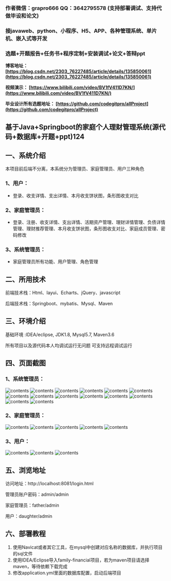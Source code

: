 ### 作者微信：grapro666 QQ：3642795578 (支持部署调试、支持代做毕设和论文)

### 接javaweb、python、小程序、H5、APP、各种管理系统、单片机、嵌入式等开发

### 选题+开题报告+任务书+程序定制+安装调试+论文+答辩ppt

**博客地址：
[https://blog.csdn.net/2303_76227485/article/details/135850061](https://blog.csdn.net/2303_76227485/article/details/135850061)**

**视频演示：
[https://www.bilibili.com/video/BV1fV411D7KN/](https://www.bilibili.com/video/BV1fV411D7KN/)**

**毕业设计所有选题地址：
[https://github.com/codegitpro/allProject](https://github.com/codegitpro/allProject)**

## 基于Java+Springboot的家庭个人理财管理系统(源代码+数据库+开题+ppt)124

## 一、系统介绍
本项目前后端不分离，本系统分为管理员、家庭管理员、用户三种角色

### 1、用户：
- 登录、收支详情、支出详情、本月收支饼状图，条形图收支对比

### 2、家庭管理员：
- 登录、注册、收支详情、支出详情、活期资产管理、理财详情管理、负债详情管理、理财推荐管理、本月收支饼状图，条形图收支对比、家庭成员管理、密码修改

### 3、系统管理员：
- 家庭管理员所有功能、用户管理、角色管理

## 二、所用技术

前端技术栈：Html、layui、Echarts、jQuery、javascript

后端技术栈：Springboot、mybatis、Mysql、Maven

## 三、环境介绍

基础环境 :IDEA/eclipse, JDK1.8, Mysql5.7, Maven3.6

所有项目以及源代码本人均调试运行无问题 可支持远程调试运行

## 四、页面截图
### 1、系统管理员：
![contents](./picture/picture2.png)
![contents](./picture/picture3.png)
![contents](./picture/picture4.png)
![contents](./picture/picture5.png)
![contents](./picture/picture6.png)
![contents](./picture/picture7.png)
![contents](./picture/picture8.png)
![contents](./picture/picture9.png)
![contents](./picture/picture10.png)
![contents](./picture/picture11.png)
![contents](./picture/picture12.png)
![contents](./picture/picture13.png)
![contents](./picture/picture14.png)
![contents](./picture/picture15.png)
### 2、家庭管理员：
![contents](./picture/picture16.png)
![contents](./picture/picture17.png)
![contents](./picture/picture18.png)
![contents](./picture/picture19.png)
![contents](./picture/picture20.png)
### 3、用户：
![contents](./picture/picture21.png)
![contents](./picture/picture22.png)
![contents](./picture/picture23.png)
## 五、浏览地址

访问地址：http://localhost:8081/login.html

管理员账户密码：admin/admin

家庭管理员：father/admin

用户：daughter/admin

## 六、部署教程
1. 使用Navicat或者其它工具，在mysql中创建对应名称的数据库，并执行项目的sql文件
2. 使用IDEA/Eclipse导入family-financial项目，若为maven项目请选择maven，等待依赖下载完成
3. 修改application.yml里面的数据库配置，启动后端项目

